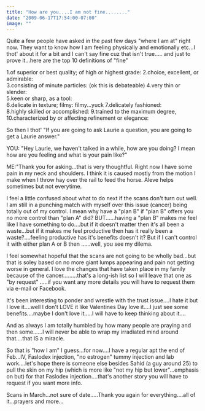 ```yaml
---
title: "How are you....I am not fine........"
date: "2009-06-17T17:54:00-07:00"
image: ""
---
```


Quite a few people have asked in the past few days "where I am at" right now. They want to know how I am feeling physically and emotionally etc...I thot' about it for a bit and I can't say fine cuz that isn't true..... and just to prove it...here are the top 10 definitions of "fine"
 
 
1.of superior or best quality; of high or highest grade: 
2.choice, excellent, or admirable:  
3.consisting of minute particles: (ok this is debateable) 
4.very thin or slender:  
5.keen or sharp, as a tool:    
6.delicate in texture; filmy: filmy...yuck 
7.delicately fashioned:  
8.highly skilled or accomplished: 
9.trained to the maximum degree, 
10.characterized by or affecting refinement or elegance: 

 
So then I thot' "If you are going to ask Laurie a question, you are going to get a Laurie answer."
 
YOU: "Hey Laurie, we haven't talked in a while, how are you doing? I mean how are you feeling and what is your pain like?"
 
ME:"Thank you for asking...that is very thoughtful. Right now I have some pain in my neck and shoulders. I think it is caused mostly from the motion I make when I throw hay over the rail to feed the horse. Aleve helps sometimes but not everytime.
 
I feel a little confused about what to do next if the scans don't turn out well. I am still in a punching match with myself over this issue (cancer) being totally out of my control. I mean why have a "plan B" if "plan B" offers you no more control than "plan A" did? BUT......having a "plan B" makes me feel like I have something to do....but if it doesn't matter then it's all been a waste...but if it makes me feel productive then has it really been a waste?....feeling productive has it's benefits doesn't it? But if I can't control it with either plan A or B then ......well, you see my dilema.

I feel somewhat hopeful that the scans are not going to be wholly bad...but that is soley based on no more giant lumps appearing and pain not getting worse in general. 
I love the changes that have taken place in my family because of the cancer.........that's a long-ish list so I will leave that one as "by request" .....if you want any more details you will have to request them via e-mail or Facebook.
 
It's been interesting to ponder and wrestle with the trust issue....I hate it but I love it....well I don't LOVE it like Valentines Day love it....I just see some benefits....maybe I don't love it.....I will have to keep thinking about it....

And as always I am totally humbled by how many people are praying and then some......I will never be able to wrap my irradiated mind around that....that IS a miracle. 
 
So that is "how I am" I guess...for now....I have a regular apt the end of Feb...IV, Faslodex injection, "no estrogen" tummy injection and lab work....let's hope there is someone else besides Sahid (a guy around 25) to pull the skin on my hip (which is more like "not my hip but lower"...emphasis on but) for that Faslodex injection....that's another story you will have to request if you want more info.
 
Scans in March...not sure of date.....Thank you again for everything....all of it...prayers and more...